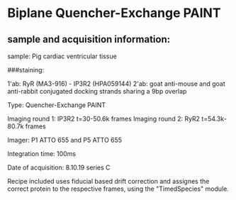 # Biplane Quencher-Exchange PAINT 
## sample and acquisition information: 

sample: Pig cardiac ventricular tissue

###staining: 

1'ab: RyR (MA3-916) - IP3R2 (HPA059144)
2'ab: goat anti-mouse and goat anti-rabbit conjugated docking strands sharing a 9bp overlap

Type: Quencher-Exchange PAINT

Imaging round 1: IP3R2 t=30-50.6k frames
Imaging round 2: RyR2 t=54.3k-80.7k frames

Imager: P1 ATTO 655 and P5 ATTO 655

Integration time: 100ms

Date of acquisition: 8.10.19 series C 


Recipe included uses fiducial based drift correction and assignes the correct protein to the respective frames, using the "TimedSpecies" module. 
